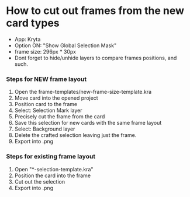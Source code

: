 # How to cut out frames from the new card types

- App: Kryta
- Option ON: "Show Global Selection Mask"
- frame size: 296px * 30px
- Dont forget to hide/unhide layers to compare frames positions, and such.

### Steps for NEW frame layout
1. Open the frame-templates/new-frame-size-template.kra
2. Move card into the opened project
3. Position card to the frame
4. Select: Selection Mark layer
5. Precisely cut the frame from the card
6. Save this selection for new cards with the same frame layout
7. Select: Background layer
8. Delete the crafted selection leaving just the frame.
9. Export into .png

### Steps for existing frame layout
1. Open "*-selection-template.kra"
2. Position the card into the frame
3. Cut out the selection
4. Export into .png
